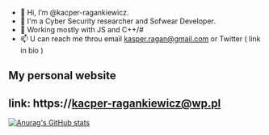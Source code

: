 - 👋 Hi, I’m @kacper-ragankiewicz. 
- 👀 I'm a Cyber Security researcher and Sofwear Developer.
- 🌱 Working mostly with JS and C++/# 
- 📫 U can reach me throu email kasper.ragan@gmail.com or Twitter ( link in bio )

## My personal website

link: https://kacper-ragankiewicz@wp.pl
---

[![Anurag's GitHub stats](https://github-readme-stats.vercel.app/api?username=kacper-ragankiewicz&theme=gruvbox)](https://github.com/anuraghazra/github-readme-stats)


